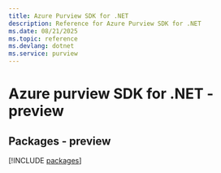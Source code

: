 ```yaml
---
title: Azure Purview SDK for .NET
description: Reference for Azure Purview SDK for .NET
ms.date: 08/21/2025
ms.topic: reference
ms.devlang: dotnet
ms.service: purview
---
```

# Azure purview SDK for .NET - preview
## Packages - preview
[!INCLUDE [packages](purview-index.md)]